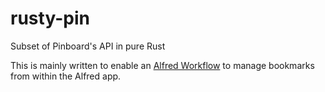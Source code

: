 # rusty-pin
Subset of Pinboard's API in pure Rust

This is mainly written to enable an [Alfred Workflow](https://github.com/spamwax/alfred-pinboard-rs) to manage bookmarks from within the Alfred app.
